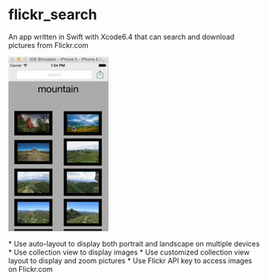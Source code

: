 # flickr_search
An app written in Swift with Xcode6.4 that can search and download pictures from Flickr.com
<p>
  <img src="https://github.com/shuuchen/flickr_search/blob/master/flickr_search.gif" height="350" width="200"  />
</p>
* Use auto-layout to display both portrait and landscape on multiple devices
* Use collection view to display images
* Use customized collection view layout to display and zoom pictures
* Use Flickr API key to access images on Flickr.com
